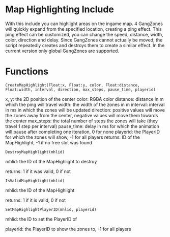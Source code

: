 # Map Highlighting Include

  With this include you can highlight areas on the ingame map.
  4 GangZones will quickly expand from the specified location, creating a ping effect.
  This ping effect can be customized, you can change the speed, distance, width, color, direction and delay.
  Since GangZones cannot actually be moved, the script repeatedly creates and destroys them to create a similar effect.
  In the current version only global GangZones are supported.

# Functions

  ```CreateMapHighlight(Float:x, Float:y, color, Float:distance, Float:width, interval, direction, max_steps, pause_time, playerid)```

  x, y: 		the 2D position of the center
  color: 		RGBA color
  distance:		distance in m which the ping will travel
  width: 		the width of the zones in m
  interval: 	interval in ms in which the zones will be updated
  direction: 	positive values will move the zones away from the center, negative values will move them towards the center
  max_steps:	the total number of steps the zones will take (they travel 1 step per interval)
  pause_time: 	delay in ms for which the animation will pause after completing one iteration, 0 for none
  playerid: 	the PlayerID for which the zones will show, -1 for all players
  returns: 		ID of the MapHighlight, -1 if no free slot was found

  ```DestroyMapHighlight(mhlid)```

  mhlid: 		the ID of the MapHighlight to destroy
  
  returns: 		1 if it was valid, 0 if not

  ```IsValidMapHighlight(mhlid)```

  mhlid: 		the ID of the MapHighlight
  
  returns: 		1 if it is valid, 0 if not

  ```SetMapHighlightPlayerID(mhlid, playerid)```

  mhlid:		the ID to set the PlayerID of
  
  playerid:		the PlayerID to show the zones to, -1 for all players
